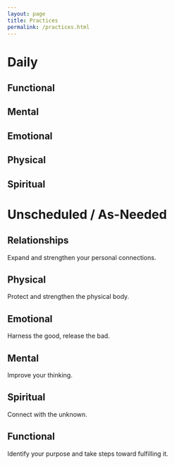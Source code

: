 ```yaml
---
layout: page
title: Practices
permalink: /practices.html
---
```


# Daily

## Functional

## Mental

## Emotional

## Physical

## Spiritual

# Unscheduled / As-Needed

## Relationships
Expand and strengthen your personal connections.

## Physical
Protect and strengthen the physical body.

## Emotional
Harness the good, release the bad.

## Mental
Improve your thinking.

## Spiritual
Connect with the unknown.

## Functional
Identify your purpose and take steps toward fulfilling it.
